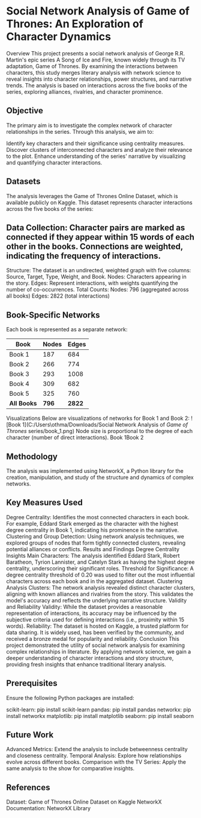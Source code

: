 # Social Network Analysis of Game of Thrones: An Exploration of Character Dynamics
Overview
This project presents a social network analysis of George R.R. Martin's epic series A Song of Ice and Fire, known widely through its TV adaptation, Game of Thrones. By examining the interactions between characters, this study merges literary analysis with network science to reveal insights into character relationships, power structures, and narrative trends. The analysis is based on interactions across the five books of the series, exploring alliances, rivalries, and character prominence.

## Objective
The primary aim is to investigate the complex network of character relationships in the series. Through this analysis, we aim to:

Identify key characters and their significance using centrality measures.
Discover clusters of interconnected characters and analyze their relevance to the plot.
Enhance understanding of the series' narrative by visualizing and quantifying character interactions.
## Datasets
The analysis leverages the Game of Thrones Online Dataset, which is available publicly on Kaggle. This dataset represents character interactions across the five books of the series:

## Data Collection: Character pairs are marked as connected if they appear within 15 words of each other in the books. Connections are weighted, indicating the frequency of interactions.
Structure: The dataset is an undirected, weighted graph with five columns: Source, Target, Type, Weight, and Book.
Nodes: Characters appearing in the story.
Edges: Represent interactions, with weights quantifying the number of co-occurrences.
Total Counts:
Nodes: 796 (aggregated across all books)
Edges: 2822 (total interactions)
## Book-Specific Networks
Each book is represented as a separate network:

| Book   | Nodes | Edges |
|--------|-------|-------|
| Book 1 | 187   | 684   |
| Book 2 | 266   | 774   |
| Book 3 | 293   | 1008  |
| Book 4 | 309   | 682   |
| Book 5 | 325   | 760   |
| **All Books** | **796**   | **2822**  |



Visualizations
Below are visualizations of networks for Book 1 and Book 2:
![Book 1](C:/Users\othma/Downloads/Social Network Analysis of _Game of Thrones_ series/book_1.png)
Node size is proportional to the degree of each character (number of direct interactions).
Book 1Book 2

## Methodology
The analysis was implemented using NetworkX, a Python library for the creation, manipulation, and study of the structure and dynamics of complex networks.

## Key Measures Used
Degree Centrality: Identifies the most connected characters in each book. For example, Eddard Stark emerged as the character with the highest degree centrality in Book 1, indicating his prominence in the narrative.
Clustering and Group Detection: Using network analysis techniques, we explored groups of nodes that form tightly connected clusters, revealing potential alliances or conflicts.
Results and Findings
Degree Centrality Insights
Main Characters: The analysis identified Eddard Stark, Robert Baratheon, Tyrion Lannister, and Catelyn Stark as having the highest degree centrality, underscoring their significant roles.
Threshold for Significance: A degree centrality threshold of 0.20 was used to filter out the most influential characters across each book and in the aggregated dataset.
Clustering Analysis
Clusters: The network analysis revealed distinct character clusters, aligning with known alliances and rivalries from the story. This validates the model's accuracy and reflects the underlying narrative structure.
Validity and Reliability
Validity: While the dataset provides a reasonable representation of interactions, its accuracy may be influenced by the subjective criteria used for defining interactions (i.e., proximity within 15 words).
Reliability: The dataset is hosted on Kaggle, a trusted platform for data sharing. It is widely used, has been verified by the community, and received a bronze medal for popularity and reliability.
Conclusion
This project demonstrated the utility of social network analysis for examining complex relationships in literature. By applying network science, we gain a deeper understanding of character interactions and story structure, providing fresh insights that enhance traditional literary analysis.

## Prerequisites
Ensure the following Python packages are installed:

scikit-learn: pip install scikit-learn
pandas: pip install pandas
networkx: pip install networkx
matplotlib: pip install matplotlib
seaborn: pip install seaborn
## Future Work
Advanced Metrics: Extend the analysis to include betweenness centrality and closeness centrality.
Temporal Analysis: Explore how relationships evolve across different books.
Comparison with the TV Series: Apply the same analysis to the show for comparative insights.
## References
Dataset: Game of Thrones Online Dataset on Kaggle
NetworkX Documentation: NetworkX Library
